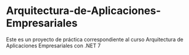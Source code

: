 # Arquitectura-de-Aplicaciones-Empresariales
Este es un proyecto de práctica correspondiente al curso Arquitectura de Aplicaciones Empresariales con .NET 7
